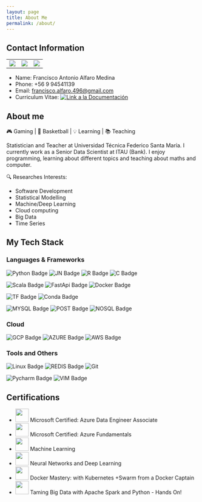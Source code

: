```yaml
---
layout: page
title: About Me
permalink: /about/
---
```


## Contact Information

<table style="width:100%">
    <tr>
        <td><img src="https://img.shields.io/badge/LinkedIn-0077B5?style=for-the-badge&logo=linkedin&logoColor=white"></td>
        <td><img src="https://img.shields.io/badge/GitHub-100000?style=for-the-badge&logo=github&logoColor=white"></td>
        <td><img src="https://img.shields.io/badge/GitLab-330F63?style=for-the-badge&logo=gitlab&logoColor=white"></td>
    </tr>
</table>


- Name: Francisco Antonio Alfaro Medina
- Phone: +56 9 94541139
- Email: francisco.alfaro.496@gmail.com
- Curriculum Vitae: <a href="https://gitlab.com/FAAM/curriculum_vitae/-/jobs/1363077500/artifacts/browse"><img alt="Link a la Documentación" src="https://img.shields.io/badge/CV-link-brightgreen"></a>





## About me 
🎮 Gaming | 🏀 Basketball | 💡 Learning | 📚 Teaching 

Statistician and Teacher at Universidad Técnica Federico Santa María.
I currently work as a Senior Data Scientist at ITAU (Bank). I enjoy programming, learning about different topics and teaching about maths and computer. 



🔍 Researches Interests:
 - Software Development
 - Statistical Modelling
 - Machine/Deep Learning
 - Cloud computing
 - Big Data
 - Time Series


## My Tech Stack

### Languages & Frameworks

![Python Badge](https://img.shields.io/badge/Python-100000?style=for-the-badge&logo=python&logoColor=darkgreen)
![JN Badge](https://img.shields.io/badge/Jupyter-100000.svg?&style=for-the-badge&logo=Jupyter&logoColor=whiten)
![R Badge](https://img.shields.io/badge/R-100000?style=for-the-badge&logo=r&logoColor=blue)
![C Badge](https://img.shields.io/badge/C-100000?style=for-the-badge&logo=c&logoColor=Yellow)

![Scala Badge](https://img.shields.io/badge/Scala-DC322F?style=for-the-badge&logo=scala&logoColor=white)
![FastApi Badge](https://img.shields.io/badge/fastapi-109989?style=for-the-badge&logo=FASTAPI&logoColor=white)
![Docker Badge](https://img.shields.io/badge/Docker-2CA5E0?style=for-the-badge&logo=docker&logoColor=white)

![TF Badge](https://img.shields.io/badge/TensorFlow-FF6F00?style=for-the-badge&logo=TensorFlow&logoColor=white)
![Conda Badge](https://img.shields.io/badge/conda-342B029.svg?&style=for-the-badge&logo=anaconda&logoColor=white)

![MYSQL Badge](https://img.shields.io/badge/MySQL-2311AB00?style=for-the-badge&logo=mysql&logoColor=white)
![POST Badge](https://img.shields.io/badge/PostgreSQL-316192?style=for-the-badge&logo=postgresql&logoColor=white)
![NOSQL Badge](https://img.shields.io/badge/MongoDB-4EA94B?style=for-the-badge&logo=mongodb&logoColor=white)

### Cloud

![GCP Badge](https://img.shields.io/badge/Google_Cloud-100000?style=for-the-badge&logo=google-cloud&logoColor=darkgreen)
![AZURE Badge](https://img.shields.io/badge/microsoft%20azure-100000?style=for-the-badge&logo=microsoft-azure&logoColor=blue)
![AWS Badge](https://img.shields.io/badge/Amazon_AWS-100000?style=for-the-badge&logo=amazon-aws&logoColor=orange)

### Tools and Others

![Linux Badge](https://img.shields.io/badge/Linux-FCC624?style=for-the-badge&logo=linux&logoColor=black)
![REDIS Badge](https://img.shields.io/badge/redis-%23DD0031.svg?&style=for-the-badge&logo=redis&logoColor=white)
![Git](https://img.shields.io/badge/-Git-black?style=for-the-badge&logo=git)

![Pycharm Badge](https://img.shields.io/badge/pycharm-143?style=for-the-badge&logo=pycharm&logoColor=black&color=black&labelColor=green)
![VIM Badge](https://img.shields.io/badge/VIM-%2311AB00.svg?&style=for-the-badge&logo=vim&logoColor=white)



## Certifications

* <img src="https://upload.wikimedia.org/wikipedia/commons/thumb/4/44/Microsoft_logo.svg/480px-Microsoft_logo.svg.png" width="35" height="35" /> Microsoft Certified: Azure Data Engineer Associate
* <img src="https://upload.wikimedia.org/wikipedia/commons/thumb/4/44/Microsoft_logo.svg/480px-Microsoft_logo.svg.png" width="35" height="35" /> Microsoft Certified: Azure Fundamentals
* <img src="https://upload.wikimedia.org/wikipedia/commons/thumb/9/97/Coursera-Logo_600x600.svg/1200px-Coursera-Logo_600x600.svg.png" width="35" height="35" /> Machine Learning
* <img src="https://upload.wikimedia.org/wikipedia/commons/thumb/9/97/Coursera-Logo_600x600.svg/1200px-Coursera-Logo_600x600.svg.png" width="35" height="35" /> Neural Networks and Deep Learning
* <img src="https://i.pinimg.com/originals/d1/d7/11/d1d7113a292af6ebbe146a83c8a752a5.png" width="35" height="35" /> Docker Mastery: with Kubernetes +Swarm from a Docker Captain
* <img src="https://i.pinimg.com/originals/d1/d7/11/d1d7113a292af6ebbe146a83c8a752a5.png" width="35" height="35" /> Taming Big Data with Apache Spark and Python - Hands On!